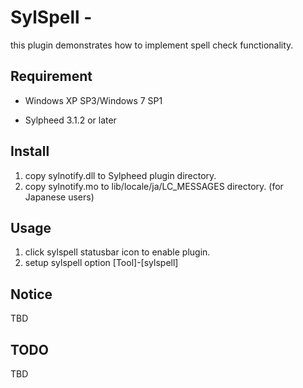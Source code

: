 SylSpell - 
=======================

this plugin demonstrates how to implement spell check functionality.

Requirement
--------------------------------------------------------------------------------

* Windows XP SP3/Windows 7 SP1

* Sylpheed 3.1.2 or later

Install
--------------------------------------------------------------------------------

1) copy sylnotify.dll to Sylpheed plugin directory.
2) copy sylnotify.mo to lib/locale/ja/LC_MESSAGES directory. (for Japanese users)
   
Usage
--------------------------------------------------------------------------------

1) click sylspell statusbar icon to enable plugin.
2) setup sylspell option [Tool]-[sylspell]

Notice
--------------------------------------------------------------------------------

TBD

TODO
--------------------------------------------------------------------------------

TBD
